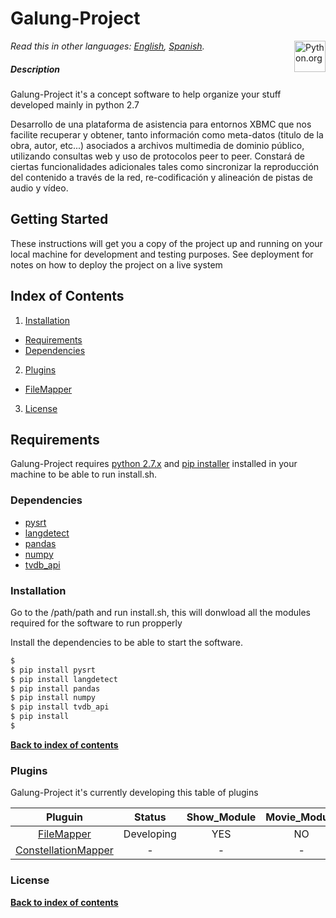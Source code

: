 # Galung-Project
[<img src="https://www.python.org/static/opengraph-icon-200x200.png" title="Python.org"
align="right" width="50">](https://www.python.org/)

*Read this in other languages: [English](README.md), [Spanish](README.es.md).*


##### Description
Galung-Project it's a concept software to help organize your stuff developed mainly in python 2.7

Desarrollo de una plataforma de asistencia para entornos XBMC que nos facilite recuperar y obtener, tanto información como 
meta-datos (titulo de la obra, autor, etc...) asociados a archivos multimedia de dominio público, utilizando consultas web y 
uso de protocolos peer to peer. Constará de ciertas funcionalidades adicionales tales como sincronizar la reproducción del 
contenido a través de la red, re-codificación y alineación de pistas de audio y vídeo.


## Getting Started

These instructions will get you a copy of the project up and running on your local machine for development and testing purposes. See deployment for notes on how to deploy the project on a live system


## Index of Contents

1. [Installation](#installation)
  * [Requirements](#requirements)
  * [Dependencies](#dependencies)
2. [Plugins](#plugins)
  * [FileMapper][readme_fm_link]
3. [License](#license)

## Requirements
Galung-Project requires [python 2.7.x][python_download_link]  and [pip installer][pip_installer_link] installed in your machine to be able to run install.sh. 


### Dependencies

* [pysrt][pysrt_link]
* [langdetect][langdetect_link]
* [pandas][pandas_link]
* [numpy][numpy_link]
* [tvdb_api][tvdb_api_link]

### Installation

Go to the /path/path and run install.sh, this will donwload all the modules required for the software to run propperly

Install the dependencies to be able to start the software.

```sh
$ 
$ pip install pysrt
$ pip install langdetect
$ pip install pandas
$ pip install numpy
$ pip install tvdb_api
$ pip install 
$
```

**[Back to index of contents](#index-of-contents)**

### Plugins

Galung-Project it's currently developing this table of plugins 


| Pluguin       | Status        | Show_Module | Movie_Module | Anime_Module |
|:-------------:|:-------------:|:-----------:|:------------:|:------------:|
| [FileMapper][readme_fm_link] | Developing | YES | NO | NO |
| [ConstellationMapper][readme_cm_link] | - | - | - | - | - |


### License

**[Back to index of contents](#index-of-contents)**


[readme_fm_link]: <https://github.com/AsiganTheSunk/galung-project/blob/master/trunk/filemapper/README.md>
[readme_cm_link]: <https://github.com/AsiganTheSunk/galung-project/blob/master/trunk/filemapper/README.md>

[pip_installer_link]: <https://pip.pypa.io/en/stable/installing/>
[python_download_link]: <https://www.python.org/downloads/>

[tvdb_api_link]: <https://github.com/dbr/tvdb_api>
[pysrt_link]: <https://github.com/byroot/pysrt>
[langdetect_link]: <https://github.com/Mimino666/langdetect>
[pandas_link]: <http://pandas.pydata.org/>
[numpy_link]: <http://www.numpy.org/>

